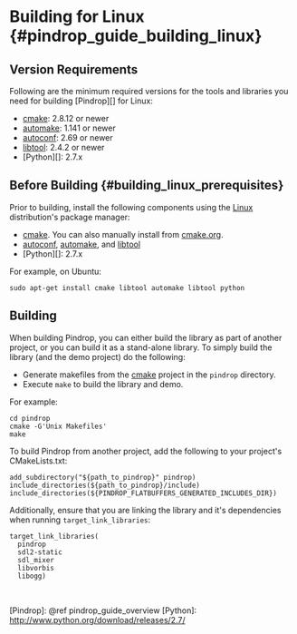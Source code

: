 Building for Linux    {#pindrop_guide_building_linux}
==================

## Version Requirements

Following are the minimum required versions for the tools and libraries you
need for building [Pindrop][] for Linux:

  * [cmake][]: 2.8.12 or newer
  * [automake][]: 1.141 or newer
  * [autoconf][]: 2.69 or newer
  * [libtool][]: 2.4.2 or newer
  * [Python][]: 2.7.x

## Before Building    {#building_linux_prerequisites}

Prior to building, install the following components using the [Linux][]
distribution's package manager:

  * [cmake][]. You can also manually install from [cmake.org](http://cmake.org).
  * [autoconf][], [automake][], and [libtool][]
  * [Python][]: 2.7.x

For example, on Ubuntu:

    sudo apt-get install cmake libtool automake libtool python

## Building

When building Pindrop, you can either build the library as part of another
project, or you can build it as a stand-alone library. To simply build the
library (and the demo project) do the following:

  * Generate makefiles from the [cmake][] project in the `pindrop` directory.
  * Execute `make` to build the library and demo.

For example:

    cd pindrop
    cmake -G'Unix Makefiles'
    make

To build Pindrop from another project, add the following to your project's
CMakeLists.txt:

    add_subdirectory("${path_to_pindrop}" pindrop)
    include_directories(${path_to_pindrop}/include)
    include_directories(${PINDROP_FLATBUFFERS_GENERATED_INCLUDES_DIR})

Additionally, ensure that you are linking the library and it's dependencies when
running `target_link_libraries`:

    target_link_libraries(
      pindrop
      sdl2-static
      sdl_mixer
      libvorbis
      libogg)

<br>

  [autoconf]: http://www.gnu.org/software/autoconf/
  [automake]: http://www.gnu.org/software/automake/
  [cmake]: http://www.cmake.org/
  [libtool]: http://www.gnu.org/software/libtool/
  [Linux]: http://en.wikipedia.org/wiki/Linux
  [Pindrop]: @ref pindrop_guide_overview
  [Python]: http://www.python.org/download/releases/2.7/

